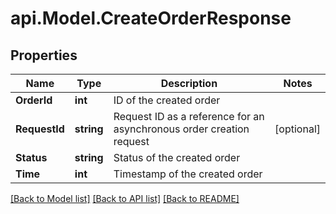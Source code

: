 # api.Model.CreateOrderResponse

## Properties

Name | Type | Description | Notes
------------ | ------------- | ------------- | -------------
**OrderId** | **int** | ID of the created order | 
**RequestId** | **string** | Request ID as a reference for an asynchronous order creation request | [optional] 
**Status** | **string** | Status of the created order | 
**Time** | **int** | Timestamp of the created order | 

[[Back to Model list]](../README.md#documentation-for-models) [[Back to API list]](../README.md#documentation-for-api-endpoints) [[Back to README]](../README.md)

